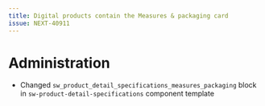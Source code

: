 ```yaml
---
title: Digital products contain the Measures & packaging card
issue: NEXT-40911
---
```

# Administration
* Changed `sw_product_detail_specifications_measures_packaging` block in `sw-product-detail-specifications` component template

